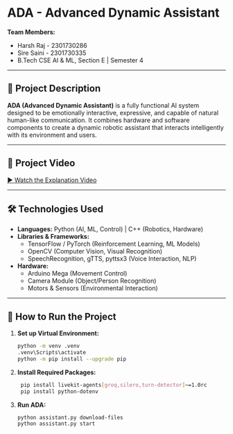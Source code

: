 # ADA - Advanced Dynamic Assistant

**Team Members:**  
- Harsh Raj - 2301730286  
- Sire Saini - 2301730335  
- B.Tech CSE AI & ML, Section E | Semester 4

---

## 📜 Project Description
**ADA (Advanced Dynamic Assistant)** is a fully functional AI system designed to be emotionally interactive, expressive, and capable of natural human-like communication. It combines hardware and software components to create a dynamic robotic assistant that interacts intelligently with its environment and users.

---

## 🎥 Project Video
[▶️ Watch the Explanation Video](https://drive.google.com/file/d/1iFJHDxPdL8c9IL2bKPOrVlSfytS7JODV/view)

---

## 🛠️ Technologies Used
- **Languages:** Python (AI, ML, Control) | C++ (Robotics, Hardware)
- **Libraries & Frameworks:**
  - TensorFlow / PyTorch (Reinforcement Learning, ML Models)
  - OpenCV (Computer Vision, Visual Recognition)
  - SpeechRecognition, gTTS, pyttsx3 (Voice Interaction, NLP)
- **Hardware:**
  - Arduino Mega (Movement Control)
  - Camera Module (Object/Person Recognition)
  - Motors & Sensors (Environmental Interaction)

---

## 🚀 How to Run the Project

1. **Set up Virtual Environment:**
   ```bash
   python -m venv .venv
   .venv\Scripts\activate
   python -m pip install --upgrade pip

2. **Install Required Packages:**
   ```bash
    pip install livekit-agents[groq,silero,turn-detector]~=1.0rc
    pip install python-dotenv

3. **Run ADA:**
   ```bash
   python assistant.py download-files
   python assistant.py start
